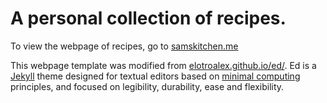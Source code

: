# A personal collection of recipes. 

To view the webpage of recipes, go to [samskitchen.me](http://samskitchen.me)

This webpage template was modified from [elotroalex.github.io/ed/](http://elotroalex.github.io/ed/). Ed is a [Jekyll](https://jekyllrb.com/) theme designed for textual editors based on [minimal computing](http://go-dh.github.io/mincomp/) principles, and focused on legibility, durability, ease and flexibility.
